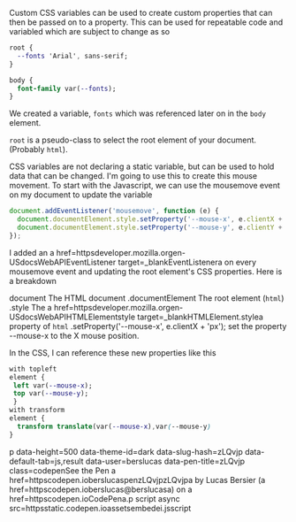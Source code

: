 Custom CSS variables can be used to create custom properties that can then be passed on to a property.  This can be used for repeatable code and variabled which are subject to change as so

```css
root {
  --fonts 'Arial', sans-serif;
}

body {
  font-family var(--fonts);
}
```

We created a variable, `fonts` which was referenced later on in the `body` element. 

`root` is a pseudo-class to select the root element of your document. (Probably  `html`).

CSS variables are not declaring a static variable, but can be used to hold data that can be changed. I'm going to use this to create this mouse movement.
To start with the Javascript, we can use the mousemove event on my document to update the variable

```javascript
document.addEventListener('mousemove', function (e) {
  document.documentElement.style.setProperty('--mouse-x', e.clientX + 'px');
  document.documentElement.style.setProperty('--mouse-y', e.clientY + 'px');
});
````

I added an a href=httpsdeveloper.mozilla.orgen-USdocsWebAPIEventListener target=_blankEventListenera on every mousemove event and updating the root element's CSS properties. Here is a breakdown

  document The HTML document
  .documentElement The root element (`html`)
  .style The a href=httpsdeveloper.mozilla.orgen-USdocsWebAPIHTMLElementstyle target=_blankHTMLElement.stylea property of `html`
 .setProperty('--mouse-x', e.clientX + 'px'); set the property --mouse-x to the X mouse position.

In the CSS, I can reference these new properties like this

```css
with topleft
element {
 left var(--mouse-x);
 top var(--mouse-y);
 }
with transform
element {
  transform translate(var(--mouse-x),var(--mouse-y)
}
```

p data-height=500 data-theme-id=dark data-slug-hash=zLQvjp data-default-tab=js,result data-user=berslucas data-pen-title=zLQvjp class=codepenSee the Pen a href=httpscodepen.ioberslucaspenzLQvjpzLQvjpa by Lucas Bersier (a href=httpscodepen.ioberslucas@berslucasa) on a href=httpscodepen.ioCodePena.p
script async src=httpsstatic.codepen.ioassetsembedei.jsscript